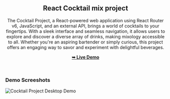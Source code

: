 <div align="center">

  <h2 align="center">React Cocktail mix project </h2>

The Cocktail Project, a React-powered web application using React Router v6, JavaScript, and an external API, brings a world of cocktails to your fingertips. With a sleek interface and seamless navigation, it allows users to explore and discover a diverse array of drinks, making mixology accessible to all. Whether you're an aspiring bartender or simply curious, this project offers an engaging way to savor and experiment with delightful beverages.

<a href="https://my-react-cocktails-project.netlify.app/"><strong>➥ Live Demo</strong></a>

</div>

<br />

### Demo Screeshots

![Cocktail Project Desktop Demo]("./public/image.png")
